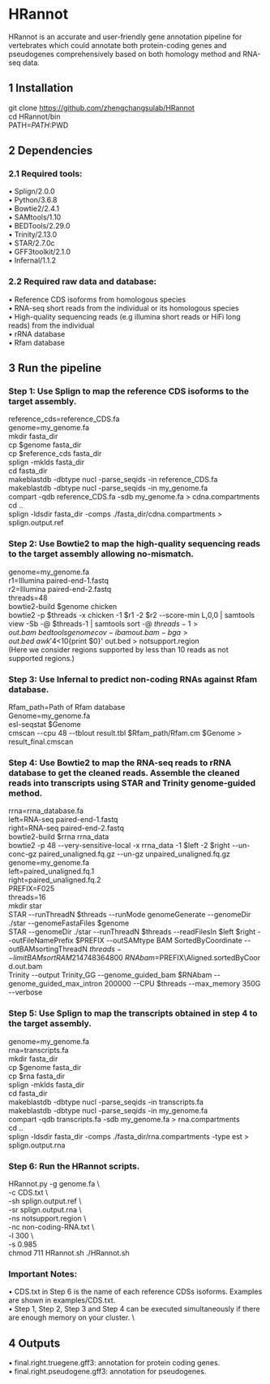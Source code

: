 # HRannot
HRannot is an accurate and user-friendly gene annotation pipeline for vertebrates which could annotate both protein-coding genes and pseudogenes comprehensively based on both homology method and RNA-seq data.

## 1 Installation

git clone https://github.com/zhengchangsulab/HRannot \
cd HRannot/bin \
PATH=$PATH:$PWD

## 2 Dependencies
### 2.1 Required tools:
•	Splign/2.0.0\
•	Python/3.6.8\
•	Bowtie2/2.4.1\
•	SAMtools/1.10\
•	BEDTools/2.29.0\
•	Trinity/2.13.0\
•	STAR/2.7.0c\
•	GFF3toolkit/2.1.0\
•	Infernal/1.1.2

### 2.2 Required raw data and database:
•	Reference CDS isoforms from homologous species\
•	RNA-seq short reads from the individual or its homologous species\
•	High-quality sequencing reads (e.g illumina short reads or HiFi long reads) from the individual\
•	rRNA database\
•	Rfam database

## 3 Run the pipeline
### Step 1: Use Splign to map the reference CDS isoforms to the target assembly.
reference_cds=reference_CDS.fa\
genome=my_genome.fa\
mkdir fasta_dir\
cp $genome fasta_dir\
cp $reference_cds fasta_dir\
splign -mklds fasta_dir\
cd fasta_dir\
makeblastdb -dbtype nucl -parse_seqids -in reference_CDS.fa\
makeblastdb -dbtype nucl -parse_seqids -in my_genome.fa\
compart -qdb reference_CDS.fa -sdb my_genome.fa > cdna.compartments\
cd ..\
splign -ldsdir fasta_dir -comps ./fasta_dir/cdna.compartments > splign.output.ref

### Step 2: Use Bowtie2 to map the high-quality sequencing reads to the target assembly allowing no-mismatch.
genome=my_genome.fa\
r1=Illumina paired-end-1.fastq\
r2=Illumina paired-end-2.fastq\
threads=48\
bowtie2-build $genome chicken\
bowtie2 -p $threads -x chicken -1 $r1 -2 $r2 --score-min L,0,0 | samtools view -Sb -@ $threads-1 | samtools sort -@ $threads-1 > out.bam\
bedtools genomecov -ibam out.bam -bga > out.bed\
awk '$4<10{print $0}' out.bed > notsupport.region \
(Here we consider regions supported by less than 10 reads as not supported regions.)

### Step 3: Use Infernal to predict non-coding RNAs against Rfam database.
Rfam_path=Path of Rfam database\
Genome=my_genome.fa\
esl-seqstat $Genome\
cmscan --cpu 48 --tblout result.tbl $Rfam_path/Rfam.cm $Genome > result_final.cmscan

### Step 4: Use Bowtie2 to map the RNA-seq reads to rRNA database to get the cleaned reads. Assemble the cleaned reads into transcripts using STAR and Trinity genome-guided method.
rrna=rrna_database.fa\
left=RNA-seq paired-end-1.fastq\
right=RNA-seq paired-end-2.fastq\
bowtie2-build $rrna rrna_data\
bowtie2 -p 48 --very-sensitive-local -x rrna_data -1 $left -2 $right --un-conc-gz paired_unaligned.fq.gz --un-gz unpaired_unaligned.fq.gz\
genome=my_genome.fa\
left=paired_unaligned.fq.1\
right=paired_unaligned.fq.2\
PREFIX=F025\
threads=16\
mkdir star\
STAR --runThreadN $threads --runMode genomeGenerate --genomeDir ./star --genomeFastaFiles $genome\
STAR --genomeDir ./star --runThreadN $threads --readFilesIn $left $right --outFileNamePrefix $PREFIX --outSAMtype BAM SortedByCoordinate --outBAMsortingThreadN $threads --limitBAMsortRAM 214748364800\
RNAbam=$PREFIX\Aligned.sortedByCoord.out.bam\
Trinity --output Trinity_GG --genome_guided_bam $RNAbam --genome_guided_max_intron 200000 --CPU $threads --max_memory 350G --verbose

### Step 5: Use Splign to map the transcripts obtained in step 4 to the target assembly.
genome=my_genome.fa\
rna=transcripts.fa\
mkdir fasta_dir\
cp $genome fasta_dir\
cp $rna fasta_dir\
splign -mklds fasta_dir\
cd fasta_dir\
makeblastdb -dbtype nucl -parse_seqids -in transcripts.fa\
makeblastdb -dbtype nucl -parse_seqids -in my_genome.fa\
compart -qdb transcripts.fa -sdb my_genome.fa > rna.compartments\
cd ..\
splign -ldsdir fasta_dir -comps ./fasta_dir/rna.compartments -type est > splign.output.rna

### Step 6: Run the HRannot scripts.
HRannot.py -g genome.fa \\\
	-c CDS.txt \\\
	-sh splign.output.ref \\\
	-sr splign.output.rna \\\
	-ns notsupport.region \\\
	-nc non-coding-RNA.txt \\\
	-l 300 \\\
	-s 0.985 \
chmod 711 HRannot.sh
./HRannot.sh

### Important Notes:
• CDS.txt in Step 6 is the name of each reference CDSs isoforms. Examples are shown in examples/CDS.txt. \
• Step 1, Step 2, Step 3 and Step 4 can be executed simultaneously if there are enough memory on your cluster. \

## 4 Outputs
•	final.right.truegene.gff3: annotation for protein coding genes.\
•	final.right.pseudogene.gff3: annotation for pseudogenes.

